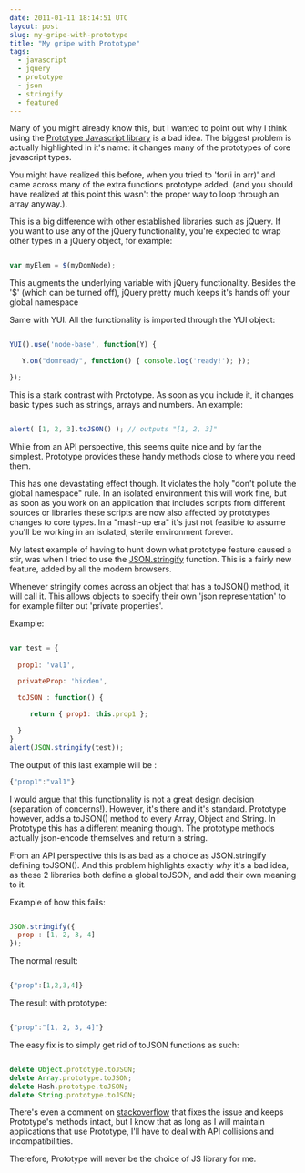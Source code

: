 ```yaml
---
date: 2011-01-11 18:14:51 UTC
layout: post
slug: my-gripe-with-prototype
title: "My gripe with Prototype"
tags:
  - javascript
  - jquery
  - prototype
  - json
  - stringify
  - featured
---
```

<p>Many of you might already know this, but I wanted to point out why I think using the <a href="http://www.prototypejs.org/">Prototype Javascript library</a> is a bad idea. The biggest problem is actually highlighted in it's name: it changes many of the prototypes of core javascript types.</p>

<p>You might have realized this before, when you tried to 'for(i in arr)' and came across many of the extra functions prototype added. (and you should have realized at this point this wasn't the proper way to loop through an array anyway.).</p>

<p>This is a big difference with other established libraries such as jQuery. If you want to use any of the jQuery functionality, you're expected to wrap other types in a jQuery object, for example:</p>

```javascript

var myElem = $(myDomNode);

```

<p>This augments the underlying variable with jQuery functionality. Besides the '$' (which can be turned off), jQuery pretty much keeps it's hands off your global namespace</p>

<p>Same with YUI. All the functionality is imported through the YUI object:</p>

```javascript

YUI().use('node-base', function(Y) {

   Y.on("domready", function() { console.log('ready!'); });

});

```

<p>This is a stark contrast with Prototype. As soon as you include it, it changes basic types such as strings, arrays and numbers. An example:</p>

```javascript

alert( [1, 2, 3].toJSON() ); // outputs "[1, 2, 3]"

```

<p>While from an API perspective, this seems quite nice and by far the simplest. Prototype provides these handy methods close to where you need them.</p>

<p>This has one devastating effect though. It violates the holy "don't pollute the global namespace" rule. In an isolated environment this will work fine, but as soon as you work on an application that includes scripts from different sources or libraries these scripts are now also affected by prototypes changes to core types. In a "mash-up era" it's just not feasible to assume you'll be working in an isolated, sterile environment forever.</p>

<p>My latest example of having to hunt down what prototype feature caused a stir, was when I tried to use the <a href="https://developer.mozilla.org/En/Using_JSON_in_Firefox">JSON.stringify</a> function. This is a fairly new feature, added by all the modern browsers.</p>

<p>Whenever stringify comes across an object that has a toJSON() method, it will call it. This allows objects to specify their own 'json representation' to for example filter out 'private properties'.</p>

<p>Example:</p>

```javascript

var test = {
 
  prop1: 'val1',

  privateProp: 'hidden',

  toJSON : function() {

     return { prop1: this.prop1 };

  }
}
alert(JSON.stringify(test));

```

<p>The output of this last example will be :</p>

```javascript
{"prop1":"val1"}
```

<p>I would argue that this functionality is not a great design decision (separation of concerns!). However, it's there and it's standard. Prototype however, adds a toJSON() method to every Array, Object and String. In Prototype this has a different meaning though. The prototype methods actually json-encode themselves and return a string.</p>

<p>From an API perspective this is as bad as a choice as JSON.stringify defining toJSON(). And this problem  highlights exactly <em>why</em> it's a bad idea, as these 2 libraries both define a global toJSON, and add their own meaning to it.</p>

<p>Example of how this fails:</p>

```javascript

JSON.stringify({
  prop : [1, 2, 3, 4]
});

```

<p>The normal result:</p>

```javascript

{"prop":[1,2,3,4]}

```

<p>The result with prototype:</p>

```javascript

{"prop":"[1, 2, 3, 4]"}

```

<p>The easy fix is to simply get rid of toJSON functions as such:</p>

```javascript

delete Object.prototype.toJSON;
delete Array.prototype.toJSON;
delete Hash.prototype.toJSON;
delete String.prototype.toJSON;

```

<p>There's even a comment on <a href="http://stackoverflow.com/questions/710586/json-stringify-bizarreness">stackoverflow</a> that fixes the issue and keeps Prototype's methods intact, but I know that as long as I will maintain applications that use Prototype, I'll have to deal with API collisions and incompatibilities.</p>

<p>Therefore, Prototype will never be the choice of JS library for me.</p>
